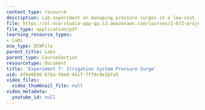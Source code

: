 ```yaml
---
content_type: resource
description: Lab experiment on managing pressure surges in a low-cost irrigation system.
file: https://ol-ocw-studio-app-qa.s3.amazonaws.com/courses/2-672-project-laboratory-spring-2009/4f6e0b96678a5be8441f7ff9c9e1bfa5_irri_sys.pdf
file_type: application/pdf
learning_resource_types:
- Labs
ocw_type: OCWFile
parent_title: Labs
parent_type: CourseSection
resourcetype: Document
title: 'Experiment 7: Irrigation System Pressure Surge'
uid: 4f6e0b96-678a-5be8-441f-7ff9c9e1bfa5
video_files:
  video_thumbnail_file: null
video_metadata:
  youtube_id: null
---
```

